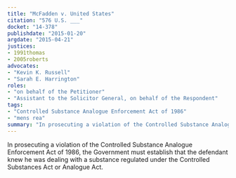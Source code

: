 ```yaml
---
title: "McFadden v. United States"
citation: "576 U.S. ___"
docket: "14-378"
publishdate: "2015-01-20"
argdate: "2015-04-21"
justices:
- 1991thomas
- 2005roberts
advocates:
- "Kevin K. Russell"
- "Sarah E. Harrington"
roles:
- "on behalf of the Petitioner"
- "Assistant to the Solicitor General, on behalf of the Respondent"
tags:
- "Controlled Substance Analogue Enforcement Act of 1986"
- "mens rea"
summary: "In prosecuting a violation of the Controlled Substance Analogue Enforcement Act of 1986, the Government must establish that the defendant knew he was dealing with a substance regulated under the Controlled Substances Act or Analogue Act."
---
```

In prosecuting a violation of the Controlled Substance Analogue Enforcement Act of 1986, the Government must establish that the defendant knew he was dealing with a substance regulated under the Controlled Substances Act or Analogue Act.

